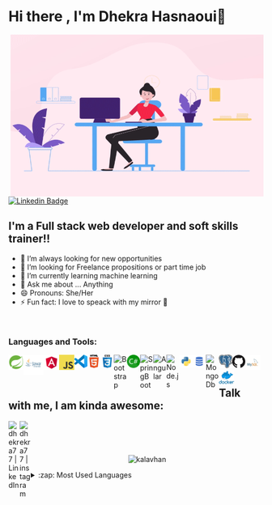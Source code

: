 # Hi there , I'm Dhekra Hasnaoui👋
<img align="right" alt="GIF" src="https://github.com/dhekra77/dhekra77/blob/main/coder.gif?raw=true" width="500" height="320" />
<br/>

[![Linkedin Badge](https://img.shields.io/badge/-LinkedIn-0e76a8?style=flat-square&logo=Linkedin&logoColor=white)](https://www.linkedin.com/in/dhekra-hasnaoui-b8480a17a/)


## I'm a Full stack web developer and soft skills trainer!!




- 🔭 I’m always looking for new opportunities 
- 👯 I’m looking for Freelance propositions or part time job
- 🌱 I’m currently learning machine learning 
- 💬 Ask me about ... Anything
- 😄 Pronouns: She/Her
- ⚡ Fun fact: I love to speack with my mirror 🤣 
 <br/>

### Languages and Tools:
<img align="left" alt="Spring Boot" width="30px" src="https://raw.githubusercontent.com/github/explore/80688e429a7d4ef2fca1e82350fe8e3517d3494d/topics/spring-boot/spring-boot.png" />
<img align="left" alt="Java" width="40px" src="https://raw.githubusercontent.com/github/explore/80688e429a7d4ef2fca1e82350fe8e3517d3494d/topics/java/java.png" wdth="20px" />
<img align="left" alt="Angular" width="30px" src="https://raw.githubusercontent.com/github/explore/80688e429a7d4ef2fca1e82350fe8e3517d3494d/topics/angular/angular.png" />
<img align="left" alt="JavaScript" width="30px" src="https://raw.githubusercontent.com/github/explore/80688e429a7d4ef2fca1e82350fe8e3517d3494d/topics/javascript/javascript.png" />

<img align="left" alt="Visual Studio Code" width="26px" src="https://raw.githubusercontent.com/github/explore/80688e429a7d4ef2fca1e82350fe8e3517d3494d/topics/visual-studio-code/visual-studio-code.png" />
<img align="left" alt="HTML5" width="26px" src="https://raw.githubusercontent.com/github/explore/80688e429a7d4ef2fca1e82350fe8e3517d3494d/topics/html/html.png" />
<img align="left" alt="CSS3" width="26px" src="https://raw.githubusercontent.com/github/explore/80688e429a7d4ef2fca1e82350fe8e3517d3494d/topics/css/css.png" />
<img align="left" alt="Bootstrap" width="26px" src="https://www.easy-micro.org/images/logiciels/web-frameworks/bootstrap-stack.png" />
<img align="left" alt="CSharp" width="26px" src="https://raw.githubusercontent.com/github/explore/80688e429a7d4ef2fca1e82350fe8e3517d3494d/topics/csharp/csharp.png" />
<img align="left" alt="SpringBoot" width="26px" src="https://blog.talanlabs.com/microservices-partie-4-spring-boot/cover.png" />
<img align="left" alt="Angular" width="26px" src="https://upload.wikimedia.org/wikipedia/commons/thumb/c/cf/Angular_full_color_logo.svg/1200px-Angular_full_color_logo.svg.png" />
<img align="left" alt="Node.js" width="26px" src="https://storage.semalt.com/uploads/articles/6e222187f3ca196b689b9d3984685dc91.png" />
<img align="left" alt="python" width="26px" src="https://raw.githubusercontent.com/github/explore/80688e429a7d4ef2fca1e82350fe8e3517d3494d/topics/python/python.png" />
<img align="left" alt="SQL" width="26px" src="https://raw.githubusercontent.com/github/explore/80688e429a7d4ef2fca1e82350fe8e3517d3494d/topics/sql/sql.png" />
<img align="left" alt="MongoDb" width="26px" src="https://www.pxpng.com/public/uploads/small/116089896921stskszgltblypypsqtf2tceem6ndptuimj1a8lgmst7met3bp8sxtp79jy27qyeaoratttbfc7zfmvpa7m2tmrej2oifkfl5apn.png" />
<img align="left" alt="postgreSQL" width="26px" src="https://raw.githubusercontent.com/github/explore/80688e429a7d4ef2fca1e82350fe8e3517d3494d/topics/postgresql/postgresql.png" />
<img align="left" alt="GitHub" width="26px" src="https://raw.githubusercontent.com/github/explore/78df643247d429f6cc873026c0622819ad797942/topics/github/github.png" />
<img align="left" alt="Mysql" width="30px" src="https://raw.githubusercontent.com/github/explore/80688e429a7d4ef2fca1e82350fe8e3517d3494d/topics/mysql/mysql.png" />
<img align="left" alt="Docker" width="30px" src="https://raw.githubusercontent.com/github/explore/80688e429a7d4ef2fca1e82350fe8e3517d3494d/topics/docker/docker.png" />

<br />
<br />

## Talk with me, I am kinda awesome:
[<img align="left" alt="dhekra77 | LinkedIn" width="22px" src="https://cdn.jsdelivr.net/npm/simple-icons@v3/icons/linkedin.svg" />][linkedin]
[<img align="left" alt="dhekra77 | instagram" width="22px" src="https://cdn.jsdelivr.net/npm/simple-icons@v3/icons/instagram.svg" />][instagram]

<br />

<br />
<br />
<p align="center"><img align="center" src="https://github-readme-stats.vercel.app/api?username=dhekra77&theme=tokyonight&show_icons=true" alt="kalavhan" /></p>
<details>
  <summary>:zap: Most Used Languages</summary>

<img align="left" alt="Dhekra's GitHub Top Languages" src="https://github-readme-stats.vercel.app/api/top-langs/?username=dhekra77&theme=tokyonight" />

</details>

[instagram]: https://www.instagram.com/dhekrahasnaoui/?hl=fr
[linkedin]: https://www.linkedin.com/in/dhekra-hasnaoui-b8480a17a/

